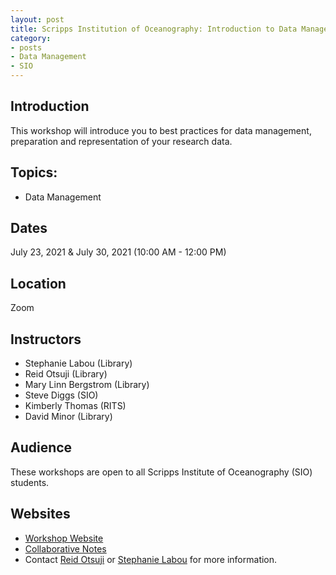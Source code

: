 ```yaml
---
layout: post
title: Scripps Institution of Oceanography: Introduction to Data Management - Best Practices (2021)
category:
- posts
- Data Management
- SIO
---
```


## Introduction
This workshop will introduce you to best practices for data management, preparation and representation of your research data.

## Topics:
* Data Management


## Dates
July 23, 2021 & July 30, 2021 (10:00 AM - 12:00 PM)


## Location
Zoom


## Instructors
* Stephanie Labou (Library)
* Reid Otsuji (Library)
* Mary Linn Bergstrom (Library)
* Steve Diggs (SIO)
* Kimberly Thomas (RITS)
* David Minor (Library)


## Audience
These workshops are open to all Scripps Institute of Oceanography (SIO) students.

## Websites
* [Workshop Website](https://ucsdlib.github.io/sum2021-sio-dm/)
* [Collaborative Notes](https://hackmd.io/@U2NG/Hk21ZWTnu)
* Contact [Reid Otsuji](rotsuji@ucsd.edu) or [Stephanie Labou](slabou@ucsd.edu) for more information.
